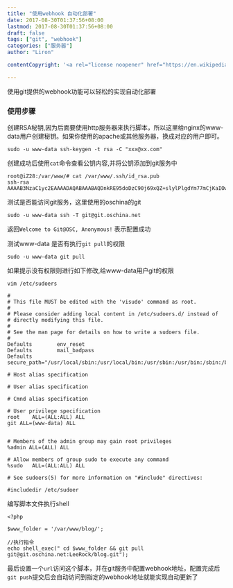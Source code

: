 ```yaml
---
title: "使用webhook 自动化部署"
date: 2017-08-30T01:37:56+08:00
lastmod: 2017-08-30T01:37:56+08:00
draft: false
tags: ["git", "webhook"]
categories: ["服务器"]
author: "Liron"

contentCopyright: '<a rel="license noopener" href="https://en.wikipedia.org/wiki/Wikipedia:Text_of_Creative_Commons_Attribution-ShareAlike_3.0_Unported_License" target="_blank">Creative Commons Attribution-ShareAlike License</a>'

---
```


使用git提供的webhook功能可以轻松的实现自动化部署

### 使用步骤
创建RSA秘钥,因为后面要使用http服务器来执行脚本，所以这里给nginx的www-data用户创建秘钥。如果你使用的apache或其他服务器，换成对应的用户即可。
```
sudo -u www-data ssh-keygen -t rsa -C "xxx@xx.com"
```

创建成功后使用`cat`命令查看公钥内容,并将公钥添加到git服务中
```
root@iZ28:/var/www/# cat /var/www/.ssh/id_rsa.pub
ssh-rsa AAAAB3NzaC1yc2EAAAADAQABAAABAQDnkRE95doDzC90j69xQZ+slylPlgdYm77mCjKaIOwyhFdTubbaPBiGo+1ztz+fm6v64ywgfMsb...

```

测试是否能访问git服务，这里使用的oschina的git
```
sudo -u www-data ssh -T git@git.oschina.net
```
返回`Welcome to Git@OSC, Anonymous!` 表示配置成功

测试www-data 是否有执行`git pull`的权限
```
sudo -u www-data git pull
```
如果提示没有权限则进行如下修改,给www-data用户git的权限
```
vim /etc/sudoers

```

```
#
# This file MUST be edited with the 'visudo' command as root.
#
# Please consider adding local content in /etc/sudoers.d/ instead of
# directly modifying this file.
#
# See the man page for details on how to write a sudoers file.
#
Defaults        env_reset
Defaults        mail_badpass
Defaults        secure_path="/usr/local/sbin:/usr/local/bin:/usr/sbin:/usr/bin:/sbin:/bin"

# Host alias specification

# User alias specification

# Cmnd alias specification

# User privilege specification
root    ALL=(ALL:ALL) ALL
git ALL=(www-data) ALL


# Members of the admin group may gain root privileges
%admin ALL=(ALL) ALL

# Allow members of group sudo to execute any command
%sudo   ALL=(ALL:ALL) ALL

# See sudoers(5) for more information on "#include" directives:

#includedir /etc/sudoer
```

编写脚本文件执行shell
```
<?php

$www_folder = '/var/www/blog/';

//执行指令
echo shell_exec(" cd $www_folder && git pull git@git.oschina.net:LeeRock/blog.git");
```

最后设置一个`url`访问这个脚本，并在git服务中配置webhook地址，配置完成后`git push`提交后会自动访问到指定的webhook地址就能实现自动更新了